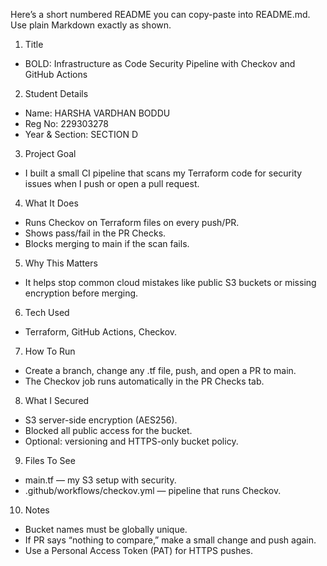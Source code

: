 Here’s a short numbered README you can copy-paste into README.md. Use plain Markdown exactly as shown.

1) Title
- BOLD: Infrastructure as Code Security Pipeline with Checkov and GitHub Actions

2) Student Details
- Name: HARSHA VARDHAN BODDU
- Reg No: 229303278
- Year & Section: SECTION D

3) Project Goal
- I built a small CI pipeline that scans my Terraform code for security issues when I push or open a pull request.

4) What It Does
- Runs Checkov on Terraform files on every push/PR.
- Shows pass/fail in the PR Checks.
- Blocks merging to main if the scan fails.

5) Why This Matters
- It helps stop common cloud mistakes like public S3 buckets or missing encryption before merging.

6) Tech Used
- Terraform, GitHub Actions, Checkov.

7) How To Run
- Create a branch, change any .tf file, push, and open a PR to main.
- The Checkov job runs automatically in the PR Checks tab.

8) What I Secured
- S3 server-side encryption (AES256).
- Blocked all public access for the bucket.
- Optional: versioning and HTTPS-only bucket policy.

9) Files To See
- main.tf — my S3 setup with security.
- .github/workflows/checkov.yml — pipeline that runs Checkov.

10) Notes
- Bucket names must be globally unique.
- If PR says “nothing to compare,” make a small change and push again.
- Use a Personal Access Token (PAT) for HTTPS pushes.
